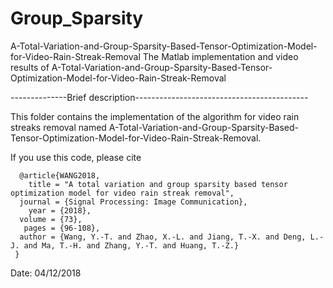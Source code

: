 # Group_Sparsity
A-Total-Variation-and-Group-Sparsity-Based-Tensor-Optimization-Model-for-Video-Rain-Streak-Removal
The Matlab implementation and video results of A-Total-Variation-and-Group-Sparsity-Based-Tensor-Optimization-Model-for-Video-Rain-Streak-Removal

--------------Brief description-------------------------------------------

This folder contains the implementation of the algorithm for video rain streaks removal named A-Total-Variation-and-Group-Sparsity-Based-Tensor-Optimization-Model-for-Video-Rain-Streak-Removal.

If you use this code, please cite

      @article{WANG2018,
        title = "A total variation and group sparsity based tensor optimization model for video rain streak removal",
      journal = {Signal Processing: Image Communication},
	    year = {2018},
	  volume = {73},
	   pages = {96-108},
	  author = {Wang, Y.-T. and Zhao, X.-L. and Jiang, T.-X. and Deng, L.-J. and Ma, T.-H. and Zhang, Y.-T. and Huang, T.-Z.}
     }

    
Date: 04/12/2018

